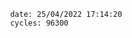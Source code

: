 

                date: 25/04/2022 17:14:20
                cycles: 96300

                         